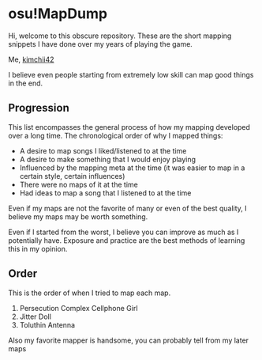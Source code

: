 # osu!MapDump
Hi, welcome to this obscure repository.  These are the short mapping snippets I have done over my years of playing the game.

Me, [kimchii42](https://osu.ppy.sh/users/6551312)

I believe even people starting from extremely low skill can map good things in the end.


## Progression

This list encompasses the general process of how my mapping developed over a long time.
The chronological order of why I mapped things:
* A desire to map songs I liked/listened to at the time
* A desire to make something that I would enjoy playing
* Influenced by the mapping meta at the time (it was easier to map in a certain style, certain influences)
* There were no maps of it at the time
* Had ideas to map a song that I listened to at the time

Even if my maps are not the favorite of many or even of the best quality, I believe my maps may be worth something.

Even if I started from the worst, I believe you can improve as much as I potentially have.  Exposure and practice are the best methods of learning this in my opinion.

## Order

This is the order of when I tried to map each map.

1. Persecution Complex Cellphone Girl
2. Jitter Doll
3. Toluthin Antenna

Also my favorite mapper is handsome, you can probably tell from my later maps
